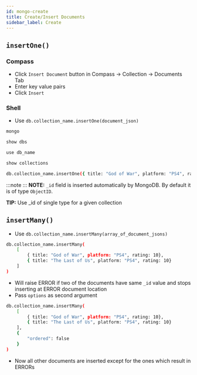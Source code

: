 ```yaml
---
id: mongo-create
title: Create/Insert Documents
sidebar_label: Create
---
```


## ```insertOne()```

### Compass

- Click ```Insert Document``` button in Compass &rarr; Collection &rarr; Documents Tab
- Enter key value pairs
- Click ```Insert```

### Shell

- Use ```db.collection_name.insertOne(document_json)```

```bash
mongo

show dbs

use db_name

show collections

db.collection_name.insertOne({ title: "God of War", platform: "PS4", rating: 10})
```

:::note
:::
**NOTE:** ```_id``` field is inserted automatically by MongoDB. By default it is of type ```ObjectID```.

**TIP:** Use _id of single type for a given collection

## ```insertMany()```

- Use ```db.collection_name.insertMany(array_of_document_jsons)```

```bash
db.collection_name.insertMany(
    [
        { title: "God of War", platform: "PS4", rating: 10},
        { title: "The Last of Us", platform: "PS4", rating: 10}
    ]
)
```

- Will raise ERROR if two of the documents have same ```_id``` value and stops inserting at ERROR document location
- Pass ```options``` as second argument

```bash
db.collection_name.insertMany(
    [
        { title: "God of War", platform: "PS4", rating: 10},
        { title: "The Last of Us", platform: "PS4", rating: 10}
    ],
    {
        "ordered": false
    }
)
```

- Now all other documents are inserted except for the ones which result in ERRORs
